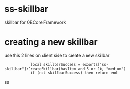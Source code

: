 # ss-skillbar
skillbar for QBCore Framework

# creating a new skillbar
use this 2 lines on client side to create a new skillbar

                local skillbarSuccess = exports["ss-skillbar"]:CreateSkillbar(hasItem and 5 or 10, "medium")
                if (not skillbarSuccess) then return end
ss
